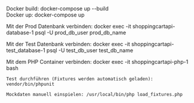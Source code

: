 Docker build: docker-compose up --build   
Docker up: docker-compose up

Mit der Prod Datenbank verbinden: docker exec -it shoppingcartapi-database-1 psql -U prod_db_user prod_db_name

Mit der Test Datenbank verbinden: docker exec -it shoppingcartapi-test_database-1 psql -U test_db_user test_db_name

Mit dem PHP Container verbinden: docker exec -it shoppingcartapi-php-1 bash

    Test durchführen (Fixtures werden automatisch geladen): vendor/bin/phpunit

    Mockdaten manuell einspielen: /usr/local/bin/php load_fixtures.php